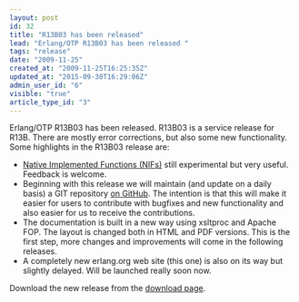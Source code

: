 ```yaml
---
layout: post
id: 32
title: "R13B03 has been released"
lead: "Erlang/OTP R13B03 has been released "
tags: "release"
date: "2009-11-25"
created_at: "2009-11-25T16:25:35Z"
updated_at: "2015-09-30T16:29:06Z"
admin_user_id: "6"
visible: "true"
article_type_id: "3"
---
```


 Erlang/OTP R13B03 has been released. R13B03 is a service release for R13B. There are mostly error corrections, but also some new functionality. Some highlights in the R13B03 release are:
* [Native Implemented Functions (NIFs)](/doc/man/erl_nif.html) still experimental but very useful. Feedback is welcome.
* Beginning with this release we will maintain (and update on a daily basis) a GIT repository [on GitHub](http://github.com/erlang/otp). The intention is that this will make it easier for users to contribute with bugfixes and new functionality and also easier for us to receive the contributions.
* The documentation is built in a new way using xsltproc and Apache FOP. The layout is changed both in HTML and PDF versions. This is the first step, more changes and improvements will come in the following releases.
* A completely new erlang.org web site (this one) is also on its way but slightly delayed. Will be launched really soon now.

 Download the new release from the [download page](https://erlang.org/download.html).
